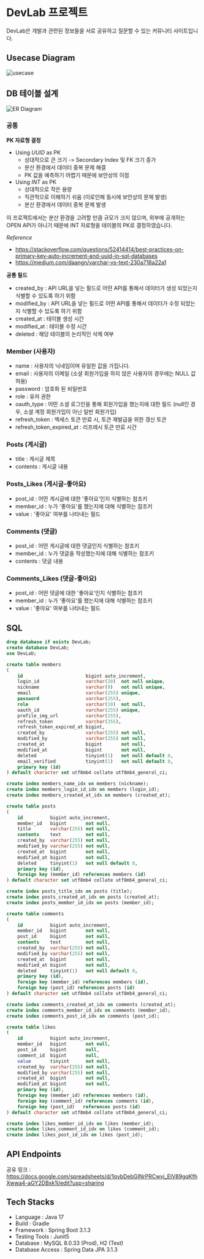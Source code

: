 # DevLab 프로젝트

DevLab은 개발과 관련된 정보들을 서로 공유하고 질문할 수 있는 커뮤니티 사이트입니다.

## Usecase Diagram

![usecase](document/usecase.svg)

## DB 테이블 설계

![ER Diagram](document/erd.svg)

### 공통

**PK 자료형 결정**
- Using _UUID_ as PK
  - 상대적으로 큰 크기 -> Secondary Index 및 FK 크기 증가
  - 분산 환경에서 데이터 중복 문제 해결
  - PK 값을 예측하기 어렵기 때문에 보안상의 이점
- Using _INT_ as PK
  - 상대적으로 작은 용량
  - 직관적으로 이해하기 쉬움 (이로인해 동시에 보안상의 문제 발생)
  - 분산 환경에서 데이터 중복 문제 발생

이 프로젝트에서는 분산 환경을 고려할 만큼 규모가 크지 않으며, 외부에 공개하는 OPEN API가 아니기 때문에 INT 자료형을 테이블의 PK로 결정하였습니다.

_Reference_
- https://stackoverflow.com/questions/52414414/best-practices-on-primary-key-auto-increment-and-uuid-in-sql-databases
- https://medium.com/daangn/varchar-vs-text-230a718a22a1

**공통 필드**
- created_by : API URL을 넣는 필드로 어떤 API를 통해서 데이터가 생성 되었는지 식별할 수 있도록 하기 위함
- modified_by : API URL을 넣는 필드로 어떤 API를 통해서 데이터가 수정 되었는지 식별할 수 있도록 하기 위함
- created_at : 테이블 생성 시간
- modified_at : 테이블 수정 시간
- deleted : 해당 테이블의 논리적인 삭제 여부

### Member (사용자)

- name : 사용자의 닉네임이며 유일한 값을 가집니다.
- email : 사용자의 이메일 (소셜 회원가입을 하지 않은 사용자의 경우에는 NULL 값 허용)
- password : 암호화 된 비밀번호
- role : 유저 권한
- oauth_type : 어떤 소셜 로그인을 통해 회원가입을 했는지에 대한 필드 (null인 경우, 소셜 계정 회원가입이 아닌 일반 회원가입)
- refresh_token : 액세스 토큰 만료 시, 토큰 재발급을 위한 갱신 토큰
- refresh_token_expired_at : 리프레시 토큰 만료 시간

### Posts (게시글)

- title : 게시글 제목
- contents : 게시글 내용

### Posts_Likes (게시글-좋아요)

- post_id : 어떤 게시글에 대한 '좋아요'인지 식별하는 참조키
- member_id : 누가 '좋아요'를 했는지에 대해 식별하는 참조키
- value : '좋아요' 여부를 나타내는 필드

### Comments (댓글)

- post_id : 어떤 게시글에 대한 댓글인지 식별하는 참조키
- member_id : 누가 댓글을 작성했는지에 대해 식별하는 참조키
- contents : 댓글 내용

### Comments_Likes (댓글-좋아요)

- post_id : 어떤 댓글에 대한 '좋아요'인지 식별하는 참조키
- member_id : 누가 '좋아요'를 했는지에 대해 식별하는 참조키
- value : '좋아요' 여부를 나타내는 필드

## SQL

```sql
drop database if exists DevLab;
create database DevLab;
use DevLab;

create table members
(
    id                       bigint auto_increment,
    login_id                 varchar(20)  not null unique,
    nickname                 varchar(9)   not null unique,
    email                    varchar(255) unique,
    password                 varchar(255),
    role                     varchar(10)  not null,
    oauth_id                 varchar(255) unique,
    profile_img_url          varchar(255),
    refresh_token            varchar(255),
    refresh_token_expired_at bigint,
    created_by               varchar(255) not null,
    modified_by              varchar(255) not null,
    created_at               bigint       not null,
    modified_at              bigint       not null,
    deleted                  tinyint(1)   not null default 0,
    email_verified           tinyint(1)   not null default 0,
    primary key (id)
) default character set utf8mb4 collate utf8mb4_general_ci;

create index members_name_idx on members (nickname);
create index members_login_id_idx on members (login_id);
create index members_created_at_idx on members (created_at);

create table posts
(
    id          bigint auto_increment,
    member_id   bigint       not null,
    title       varchar(255) not null,
    contents    text         not null,
    created_by  varchar(255) not null,
    modified_by varchar(255) not null,
    created_at  bigint       not null,
    modified_at bigint       not null,
    deleted     tinyint(1)   not null default 0,
    primary key (id),
    foreign key (member_id) references members (id)
) default character set utf8mb4 collate utf8mb4_general_ci;

create index posts_title_idx on posts (title);
create index posts_created_at_idx on posts (created_at);
create index posts_member_id_idx on posts (member_id);

create table comments
(
    id          bigint auto_increment,
    member_id   bigint       not null,
    post_id     bigint       not null,
    contents    text         not null,
    created_by  varchar(255) not null,
    modified_by varchar(255) not null,
    created_at  bigint       not null,
    modified_at bigint       not null,
    deleted     tinyint(1)   not null default 0,
    primary key (id),
    foreign key (member_id) references members (id),
    foreign key (post_id) references posts (id)
) default character set utf8mb4 collate utf8mb4_general_ci;

create index comments_created_at_idx on comments (created_at);
create index comments_member_id_idx on comments (member_id);
create index comments_post_id_idx on comments (post_id);

create table likes
(
    id          bigint auto_increment,
    member_id   bigint       not null,
    post_id     bigint       null,
    comment_id  bigint       null,
    value       tinyint      not null,
    created_by  varchar(255) not null,
    modified_by varchar(255) not null,
    created_at  bigint       not null,
    modified_at bigint       not null,
    primary key (id),
    foreign key (member_id) references members (id),
    foreign key (comment_id) references comments (id),
    foreign key (post_id)   references posts (id)
) default character set utf8mb4 collate utf8mb4_general_ci;

create index likes_member_id_idx on likes (member_id);
create index likes_comment_id_idx on likes (comment_id);
create index likes_post_id_idx on likes (post_id);
```

## API Endpoints

공유 링크 : https://docs.google.com/spreadsheets/d/1qybDebGINrPRCwvj_EIV89gqKfhXwwa4-aGY2DBxk1I/edit?usp=sharing

## Tech Stacks

- Language : Java 17
- Build : Gradle
- Framework : Spring Boot 3.1.3
- Testing Tools : Junit5
- Database : MySQL 8.0.33 (Prod), H2 (Test)
- Database Access : Spring Data JPA 3.1.3

